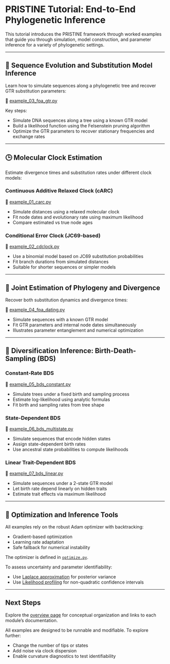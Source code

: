 # PRISTINE Tutorial: End-to-End Phylogenetic Inference

This tutorial introduces the PRISTINE framework through worked examples that guide you through simulation, model construction, and parameter inference for a variety of phylogenetic settings.

---

## 🔁 Sequence Evolution and Substitution Model Inference

Learn how to simulate sequences along a phylogenetic tree and recover GTR substitution parameters:

📄 [example_03_fpa_gtr.py](example_03_fpa_gtr.py)

Key steps:
- Simulate DNA sequences along a tree using a known GTR model
- Build a likelihood function using the Felsenstein pruning algorithm
- Optimize the GTR parameters to recover stationary frequencies and exchange rates

---

## 🕒 Molecular Clock Estimation

Estimate divergence times and substitution rates under different clock models:

### Continuous Additive Relaxed Clock (cARC)

📄 [example_01_carc.py](example_01_carc.py)

- Simulate distances using a relaxed molecular clock
- Fit node dates and evolutionary rate using maximum likelihood
- Compare estimated vs true node ages

### Conditional Error Clock (JC69-based)

📄 [example_02_cdclock.py](example_02_cdclock.py)

- Use a binomial model based on JC69 substitution probabilities
- Fit branch durations from simulated distances
- Suitable for shorter sequences or simpler models

---

## 🌳 Joint Estimation of Phylogeny and Divergence

Recover both substitution dynamics and divergence times:

📄 [example_04_fpa_dating.py](example_04_fpa_dating.py)

- Simulate sequences with a known GTR model
- Fit GTR parameters and internal node dates simultaneously
- Illustrates parameter entanglement and numerical optimization

---

## 🌱 Diversification Inference: Birth-Death-Sampling (BDS)

### Constant-Rate BDS

📄 [example_05_bds_constant.py](example_05_bds_constant.py)

- Simulate trees under a fixed birth and sampling process
- Estimate log-likelihood using analytic formulas
- Fit birth and sampling rates from tree shape

### State-Dependent BDS

📄 [example_06_bds_multistate.py](example_06_bds_multistate.py)

- Simulate sequences that encode hidden states
- Assign state-dependent birth rates
- Use ancestral state probabilities to compute likelihoods

### Linear Trait-Dependent BDS

📄 [example_07_bds_linear.py](example_07_bds_linear.py)

- Simulate sequences under a 2-state GTR model
- Let birth rate depend linearly on hidden traits
- Estimate trait effects via maximum likelihood

---

## 🧮 Optimization and Inference Tools

All examples rely on the robust Adam optimizer with backtracking:

- Gradient-based optimization
- Learning rate adaptation
- Safe fallback for numerical instability

The optimizer is defined in [`optimize.py`](/pristine/math/optimization/).

To assess uncertainty and parameter identifiability:
- Use [Laplace approximation](/pristine/math/laplace/) for posterior variance
- Use [Likelihood profiling](/pristine/math/likelihood_profiler/) for non-quadratic confidence intervals

---

## Next Steps

Explore the [overview page](/pristine/math/pristine_overview/) for conceptual organization and links to each module’s documentation.

All examples are designed to be runnable and modifiable. To explore further:
- Change the number of tips or states
- Add noise via clock dispersion
- Enable curvature diagnostics to test identifiability

